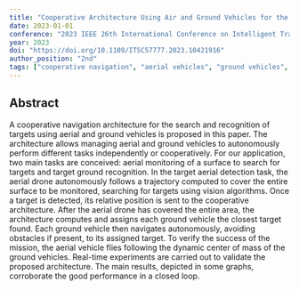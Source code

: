 ```yaml
---
title: "Cooperative Architecture Using Air and Ground Vehicles for the Search and Recognition of Targets"
date: 2023-01-01
conference: "2023 IEEE 26th International Conference on Intelligent Transportation Systems (ITSC)"
year: 2023
doi: "https://doi.org/10.1109/ITSC57777.2023.10421916"
author_position: "2nd"
tags: ["cooperative navigation", "aerial vehicles", "ground vehicles", "multi-robots system"]
---
```


## Abstract

A cooperative navigation architecture for the search and recognition of targets using aerial and ground vehicles is proposed in this paper. The architecture allows managing aerial and ground vehicles to autonomously perform different tasks independently or cooperatively. For our application, two main tasks are conceived: aerial monitoring of a surface to search for targets and target ground recognition. In the target aerial detection task, the aerial drone autonomously follows a trajectory computed to cover the entire surface to be monitored, searching for targets using vision algorithms. Once a target is detected, its relative position is sent to the cooperative architecture. After the aerial drone has covered the entire area, the architecture computes and assigns each ground vehicle the closest target found. Each ground vehicle then navigates autonomously, avoiding obstacles if present, to its assigned target. To verify the success of the mission, the aerial vehicle flies following the dynamic center of mass of the ground vehicles. Real-time experiments are carried out to validate the proposed architecture. The main results, depicted in some graphs, corroborate the good performance in a closed loop.
